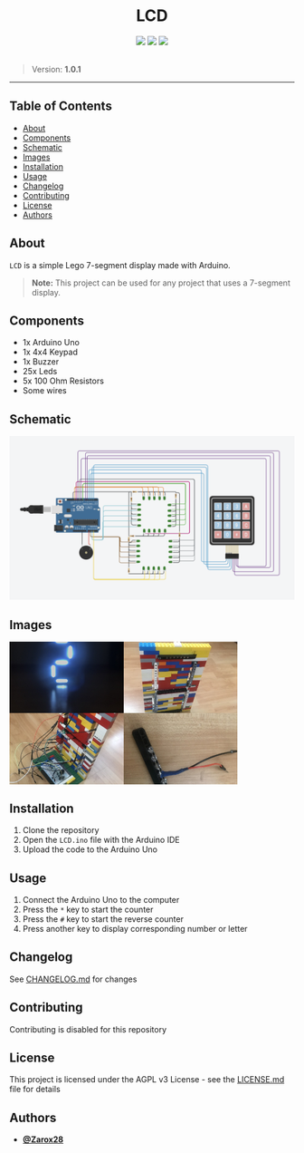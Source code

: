 <div align="center">
  <h1>LCD</h1>

  <img src="https://img.shields.io/badge/-Arduino-00979D?style=for-the-badge&logo=Arduino&logoColor=white"/>
  <img src="https://img.shields.io/badge/c++-%2300599C.svg?style=for-the-badge&logo=c%2B%2B&logoColor=white"/>
  <img src="https://img.shields.io/badge/License-AGPL_v3-blue.svg?style=for-the-badge"/>
</div>

<br />

> Version: **1.0.1**

---

## Table of Contents

- [About](#about)
- [Components](#components)
- [Schematic](#schematic)
- [Images](#images)
- [Installation](#installation)
- [Usage](#usage)
- [Changelog](#changelog)
- [Contributing](#contributing)
- [License](#license)
- [Authors](#authors)

## About

`LCD` is a simple Lego 7-segment display made with Arduino.

> **Note:** This project can be used for any project that uses a 7-segment display.

## Components

- 1x Arduino Uno
- 1x 4x4 Keypad
- 1x Buzzer
- 25x Leds
- 5x 100 Ohm Resistors
- Some wires

## Schematic

![Schematic](assets/wirering.png)

## Images

<div align="center" style="display: flex; flex-wrap: wrap;">
  <img src="./assets/display_1.jpeg" width="40%">
  <img src="./assets/display_2.jpeg" width="40%">
  <img src="./assets/display_3.jpeg" width="40%">
  <img src="./assets/display_4.jpeg" width="40%">
</div>

## Installation

1. Clone the repository
2. Open the `LCD.ino` file with the Arduino IDE
3. Upload the code to the Arduino Uno

## Usage

1. Connect the Arduino Uno to the computer
2. Press the `*` key to start the counter
3. Press the `#` key to start the reverse counter
4. Press another key to display corresponding number or letter

## Changelog

See [CHANGELOG.md](CHANGELOG.md) for changes

## Contributing

Contributing is disabled for this repository

## License

This project is licensed under the AGPL v3 License - see the [LICENSE.md](LICENSE.md) file for details

## Authors

- **[@Zarox28](https://github.com/Zarox28)**

